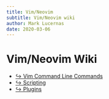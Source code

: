 ```yaml
---
title: Vim/Neovim
subtitle: Vim/Neovim wiki
author: Mark Lucernas
date: 2020-03-06
---
```



# Vim/Neovim Wiki

- [↪ Vim Command Line Commands](commands/index)
- [↪ Scripting](scripting/index)
- [↪ Plugins](plugins/index)
